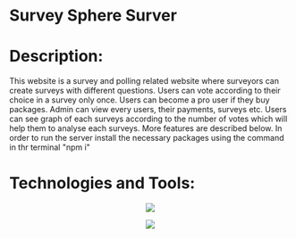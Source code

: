 # Survey Sphere Surver

# Description:
This website is a survey and polling related website where surveyors can create surveys with different questions. Users can vote according to their choice in a survey only once. Users can become a pro user if they buy packages. Admin can view every users, their payments, surveys etc. Users can see graph of each surveys according to the number of votes which will help them to analyse each surveys. More features are described below. In order to run the server install the necessary packages using the command in thr terminal "npm i"

# Technologies and Tools:
<p align="center">
  <a href="https://skillicons.dev">
    <img src="https://skillicons.dev/icons?i=js,mongodb,nodejs,express,vercel" />
  </a>
</p>

 
<div align="center">

  <img src="https://img.shields.io/badge/JWT-black?style=for-the-badge&logo=JSON%20web%20tokens" />
</div>

